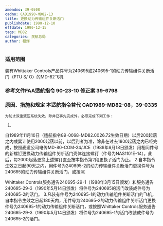 ```yaml
---
amendno: 39-0508
cadno: CAD1990-MD82-13
title: 更换动力传输组件关断活门
publishdate: 1990-12-10
effdate: 1990-12-15
tags: MD82
categories: 民航总局
author: 程辉
---
```


### 适用范围 
装有Whittaker Controls产品件号为240695或240695-1的动力传输组件关断活门（PTU S/ O）的MD-82飞机

### 参考文件FAA适航指令 90-23-10 修正案 39-6798

### 原因、措施和规定 本适航指令替代 CAD1989-MD82-08，39-0335
    为防止双重液压系统失效，除非已事先完成外，必须完成下列工作： 
1.
自1989年11月10日（适航指令89-0068-MD82.0026.72生效日期）以后200起落之内或累计使用2000起落以前，以后到者为准，除非在过去1800起落之内已经完成，按照麦道公司电传MD-80-COM-24/JCE（1989年6月18日颁发）用相同件号的新螺钉更换动力传输组件关断活门壳体连接螺钉（件号为NAS1101E-14）。此后，每2000起落更换上述螺钉直至按本指令第2段更换了活门为止。 
    2.自本指令生效之日起90天之内，用件号为240695-2的动力传输组件关断活门更换件号为240695的动力传输组件关断活门，或按照

  
Whittaker Controls服务通告240695-29-1（1988年3月15日颁发）和服务通告240695-29-3（1990年5月14日颁发）将件号为240695的活门改装成件号为240695-2的活门。 
    3.凡装有件号为240695-1的动力传输组件关断活门的飞机，自本指令生效之日起180天内，用件号为240695-2的动力传输组件关断活门更换件号为240695-1的动力传输组件关断活门，或按照Whittaker Controls服务通告240695-29-3（1990年5月14日颁发）将件号为240695-1的活门改装成件号为240695-2的活门。

